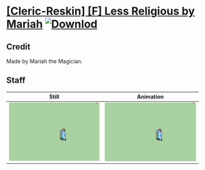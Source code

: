 # [\[Cleric-Reskin\] \[F\] Less Religious by Mariah](./) [![Downlod](https://img.shields.io/badge/Download--red?style=social&logo=github)](https://minhaskamal.github.io/DownGit/#/home?url=https://github.com/Klokinator/FE-Repo/tree/main/Battle%20Animations%2FMagi%20-%20Holy-Type%2F%5BCleric-Reskin%5D%20%5BF%5D%20Less%20Religious%20by%20Mariah%2F7.%20Staff)

## Credit

Made by Mariah the Magician.

## Staff

| Still | Animation |
| :---: | :-------: |
| ![Staff still](./Staff_000.png) | ![Staff animation](./Staff.gif) |
